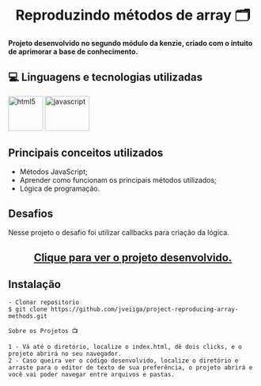 <h1 align="center">Reproduzindo métodos de array 🗂</h1>
<h4>Projeto desenvolvido no segundo módulo da kenzie, criado com o intuito de aprimorar a base de conhecimento.</h4>

## 💻 Linguagens e tecnologias utilizadas
<p align="left"> 
<img src="https://www.alura.com.br/artigos/assets/html-css-js/imagem-1.png" alt="html5" width="70" height="70" max-width="100%">
<img src="https://miro.medium.com/v2/resize:fit:960/1*-tOldEbfjijxn9VqZeULqg.gif" alt="javascript" width="90" height="70" max-width="100%">

## Principais conceitos utilizados  

  - Métodos JavaScript;
  - Aprender como funcionam os principais métodos utilizados;
  - Lógica de programação.
  
## Desafios
  Nesse projeto o desafio foi utilizar callbacks para criação da lógica.
  
<h2 align="center"><a target=blank href="https://jveiiga.github.io/project-reproducing-array-methods/">Clique para ver o projeto desenvolvido.</a></h2>

## Instalação

    - Clonar repositorio
    $ git clone https://github.com/jveiiga/project-reproducing-array-methods.git

    Sobre os Projetos 📺
    
    1 - Vá até o diretório, localize o index.html, dê dois clicks, e o projeto abrirá no seu navegador.
    2 - Caso queira ver o código desenvolvido, localize o diretório e arraste para o editor de texto de sua preferência, o projeto abrirá e você vai poder navegar entre arquivos e pastas.  
